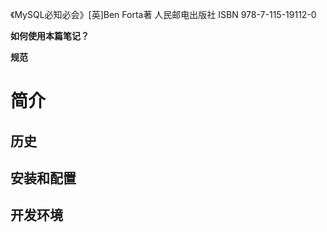 《MySQL必知必会》[英]Ben Forta著 人民邮电出版社 ISBN 978-7-115-19112-0

**如何使用本篇笔记？**





**规范**





# 简介



## 历史



## 安装和配置



## 开发环境







